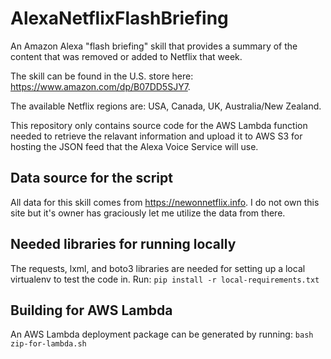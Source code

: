 # AlexaNetflixFlashBriefing
An Amazon Alexa "flash briefing" skill that provides a summary of the content that was removed or added to Netflix that week.

The skill can be found in the U.S. store here: https://www.amazon.com/dp/B07DD5SJY7. 

The available Netflix regions are: USA, Canada, UK, Australia/New Zealand.

This repository only contains source code for the AWS Lambda function needed to retrieve the relavant information and upload it to AWS S3 for hosting the JSON feed that the Alexa Voice Service will use.

## Data source for the script
All data for this skill comes from https://newonnetflix.info. I do not own this site but it's owner has graciously let me utilize the data from there.

## Needed libraries for running locally
The requests, lxml, and boto3 libraries are needed for setting up a local virtualenv to test the code in.
Run: `pip install -r local-requirements.txt`

## Building for AWS Lambda
An AWS Lambda deployment package can be generated by running:
`bash zip-for-lambda.sh`
